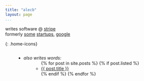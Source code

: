 ```yaml
---
title: "alecb"
layout: page
...
```


<style>
    h1.title {
        margin-bottom: 0px;
    }
</style>

writes software @ [stripe](https://stripe.com/about)  
formerly [some](https://level.com) [startups](https://imagen.ai), [google](https://google.com/about)

<a href="mailto:hi@alecb.me"><i class="fas fa-envelope"></i></a>
<a href="https://linkedin.com/in/alecbz"><i class="fab fa-linkedin"></i></a>
<a href="https://twitter.com/alecbzr"><i class="fab fa-twitter-square"></i></a>
<a href="https://github.com/alecbz"><i class="fab fa-github"></i></a>
<a href="/feed.xml"><i class="fas fa-rss"></i></a>
{: .home-icons}

<div id="post-list">
    <ul class="fa-ul" style="margin-left: 35px; display: inline-block; text-align: left">
        <li>
            <span class="fa-li"><i class="fas fa-pen-alt"></i></span>
            <em>also writes words:</em>
            <ul class="fa-ul" style="display: inline-block; text-align: left; margin-left: 32px">
                {% for post in site.posts %}
                    {% if post.listed %}
                        <li><a href="{{ post.url }}"><span class="fa-li"><i class="fas fa-angle-double-right"></i></span>{{ post.title }}</a></li>
                    {% endif %}
                {% endfor %}
            </ul>
        </li>
    </ul>
</div>

